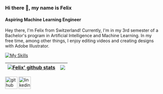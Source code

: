 ### Hi there 👋, my name is Felix
#### Aspiring Machine Learning Engineer
Hey there, I'm Felix from Switzerland! Currently, I'm in my 3rd semester of a Bachelor's program in Artificial Intelligence and Machine Learning. In my free time, among other things, I enjoy editing videos and creating designs with Adobe Illustrator.

[![My Skills](https://skillicons.dev/icons?i=py,java,js,html,css,lua,pr,ps,ai)](https://skillicons.dev)


| <a href="[https://github.com/fehlixus/](https://github.com/fehlixus)"><img align="center" src="https://github-readme-stats.vercel.app/api?username=fehlixus&show_icons=true&include_all_commits=true&theme=radical&hide_border=true" alt="Felix' github stats" /></a> | <a href="https://github.com/fehlixus/"><img align="center" src="https://github-readme-stats.vercel.app/api/top-langs/?username=fehlixus&layout=compact&theme=radical&hide_border=true" /></a> |
| ------------- | ------------- |

[<img src='https://cdn.jsdelivr.net/npm/simple-icons@3.0.1/icons/github.svg' alt='github' height='40'>](https://github.com/fehlixus)  [<img src='https://cdn.jsdelivr.net/npm/simple-icons@3.0.1/icons/linkedin.svg' alt='linkedin' height='40'>](https://www.linkedin.com/in/Test/)  

